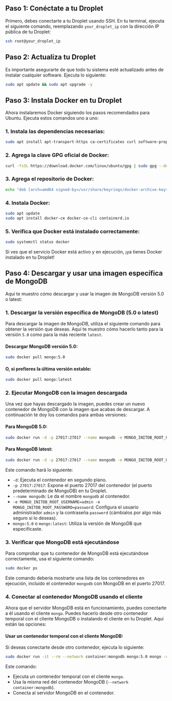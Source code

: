 
## Paso 1: Conéctate a tu Droplet

Primero, debes conectarte a tu Droplet usando SSH. En tu terminal, ejecuta el siguiente comando, reemplazando `your_droplet_ip` con la dirección IP pública de tu Droplet:

```bash
ssh root@your_droplet_ip
```

## Paso 2: Actualiza tu Droplet

Es importante asegurarte de que todo tu sistema esté actualizado antes de instalar cualquier software. Ejecuta lo siguiente:

```bash
sudo apt update && sudo apt upgrade -y
```

## Paso 3: Instala Docker en tu Droplet

Ahora instalaremos Docker siguiendo los pasos recomendados para Ubuntu. Ejecuta estos comandos uno a uno:

### 1. Instala las dependencias necesarias:

```bash
sudo apt install apt-transport-https ca-certificates curl software-properties-common
```

### 2. Agrega la clave GPG oficial de Docker:

```bash
curl -fsSL https://download.docker.com/linux/ubuntu/gpg | sudo gpg --dearmor -o /usr/share/keyrings/docker-archive-keyring.gpg
```

### 3. Agrega el repositorio de Docker:

```bash
echo "deb [arch=amd64 signed-by=/usr/share/keyrings/docker-archive-keyring.gpg] https://download.docker.com/linux/ubuntu $(lsb_release -cs) stable" | sudo tee /etc/apt/sources.list.d/docker.list > /dev/null
```

### 4. Instala Docker:

```bash
sudo apt update
sudo apt install docker-ce docker-ce-cli containerd.io
```

### 5. Verifica que Docker está instalado correctamente:

```bash
sudo systemctl status docker
```

Si ves que el servicio Docker está activo y en ejecución, ¡ya tienes Docker instalado en tu Droplet!

## Paso 4: Descargar y usar una imagen específica de MongoDB

Aquí te muestro cómo descargar y usar la imagen de MongoDB versión 5.0 o latest:

### 1. Descargar la versión específica de MongoDB (5.0 o latest)

Para descargar la imagen de MongoDB, utiliza el siguiente comando para obtener la versión que deseas. Aquí te muestro cómo hacerlo tanto para la versión `5.0` como para la más reciente `latest`.

#### Descargar MongoDB versión 5.0:

```bash
sudo docker pull mongo:5.0
```

#### O, si prefieres la última versión estable:

```bash
sudo docker pull mongo:latest
```

### 2. Ejecutar MongoDB con la imagen descargada

Una vez que hayas descargado la imagen, puedes crear un nuevo contenedor de MongoDB con la imagen que acabas de descargar. A continuación te doy los comandos para ambas versiones:

#### Para MongoDB 5.0:

```bash
sudo docker run -d -p 27017:27017 --name mongodb -e MONGO_INITDB_ROOT_USERNAME=admin -e MONGO_INITDB_ROOT_PASSWORD=password mongo:5.0
```

#### Para MongoDB latest:

```bash
sudo docker run -d -p 27017:27017 --name mongodb -e MONGO_INITDB_ROOT_USERNAME=admin -e MONGO_INITDB_ROOT_PASSWORD=password mongo:latest
```

Este comando hará lo siguiente:
- `-d`: Ejecuta el contenedor en segundo plano.
- `-p 27017:27017`: Expone el puerto 27017 del contenedor (el puerto predeterminado de MongoDB) en tu Droplet.
- `--name mongodb`: Le da el nombre `mongodb` al contenedor.
- `-e MONGO_INITDB_ROOT_USERNAME=admin -e MONGO_INITDB_ROOT_PASSWORD=password`: Configura el usuario administrador `admin` y la contraseña `password` (cámbialos por algo más seguro si lo deseas).
- `mongo:5.0` o `mongo:latest`: Utiliza la versión de MongoDB que especificaste.

### 3. Verificar que MongoDB está ejecutándose

Para comprobar que tu contenedor de MongoDB está ejecutándose correctamente, usa el siguiente comando:

```bash
sudo docker ps
```

Este comando debería mostrarte una lista de los contenedores en ejecución, incluido el contenedor `mongodb` con MongoDB en el puerto 27017.

### 4. Conectar al contenedor MongoDB usando el cliente

Ahora que el servidor MongoDB está en funcionamiento, puedes conectarte a él usando el cliente `mongo`. Puedes hacerlo desde otro contenedor temporal con el cliente MongoDB o instalando el cliente en tu Droplet. Aquí están las opciones:

#### Usar un contenedor temporal con el cliente MongoDB:

Si deseas conectarte desde otro contenedor, ejecuta lo siguiente:

```bash
sudo docker run -it --rm --network container:mongodb mongo:5.0 mongo -u admin -p password --authenticationDatabase admin
```

Este comando:
- Ejecuta un contenedor temporal con el cliente `mongo`.
- Usa la misma red del contenedor MongoDB (`--network container:mongodb`).
- Conecta al servidor MongoDB en el contenedor.
```
